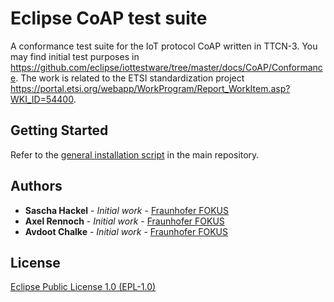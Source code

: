 # Eclipse CoAP test suite

A conformance test suite for the IoT protocol CoAP written in TTCN-3. You may find initial test purposes in https://github.com/eclipse/iottestware/tree/master/docs/CoAP/Conformance. The work is related to the ETSI standardization project https://portal.etsi.org/webapp/WorkProgram/Report_WorkItem.asp?WKI_ID=54400.

## Getting Started

Refer to the [general installation script](https://github.com/eclipse/iottestware/blob/master/INSTALL.md) in the main repository.

## Authors

* **Sascha Hackel** - *Initial work* - [Fraunhofer FOKUS](https://www.fokus.fraunhofer.de/)
* **Axel Rennoch** - *Initial work* - [Fraunhofer FOKUS](https://www.fokus.fraunhofer.de/)
* **Avdoot Chalke** - *Initial work* - [Fraunhofer FOKUS](https://www.fokus.fraunhofer.de/)

## License

[Eclipse Public License 1.0 (EPL-1.0)](https://opensource.org/licenses/EPL-1.0)
